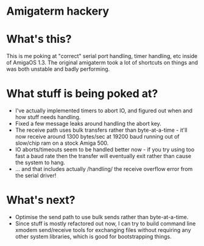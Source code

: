 Amigaterm hackery
=================

# What's this?

This is me poking at "correct" serial port handling, timer handling, etc
inside of AmigaOS 1.3.  The original amigaterm took a lot of shortcuts
on things and was both unstable and badly performing.

# What stuff is being poked at?

* I've actually implemented timers to abort IO, and figured out when
  and how stuff needs handling.
* Fixed a few message leaks around handling the abort key.
* The receive path uses bulk transfers rather than byte-at-a-time -
  it'll now receive around 1300 bytes/sec at 19200 baud running out
  of slow/chip ram on a stock Amiga 500.
* IO aborts/timeouts seem to be handled better now - if you try using too
  fast a baud rate then the transfer will eventually exit rather than
  cause the system to hang.
* ... and that includes actually /handling/ the receive overflow error
  from the serial driver!

# What's next?

* Optimise the send path to use bulk sends rather than byte-at-a-time.
* Since stuff is mostly refactored out now, I can try to build command
  line xmodem send/receive tools for exchanging files without requiring
  any other system libraries, which is good for bootstrapping things.

